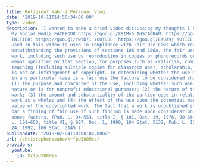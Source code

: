 ```yaml
---
title: Religion? Nah! | Personal Vlog
date: "2019-10-11T14:50:34+08:00"
type: video
description: 'I wanted to make a brief video discussing my thoughts I have on religion.
  My Social Media FACEBOOK:https://goo.gl/XBtMv5 INSTAGRAM: https://goo.gl/bddaF2
  TWITTER: https://goo.gl/YwYb71 YOUTUBE: https://goo.gl/EsQA9j NOTICE All material
  used in this video is used in compliance with Fair Use Laws which reads as follows:
  Notwithstanding the provisions of sections 106 and 106A, the fair use of a copyrighted
  work, including such use by reproduction in copies or phonorecords or by any other
  means specified by that section, for purposes such as criticism, comment, news reporting,
  teaching (including multiple copies for classroom use), scholarship, or research,
  is not an infringement of copyright. In determining whether the use made of a work
  in any particular case is a fair use the factors to be considered shall include—
  (1) the purpose and character of the use, including whether such use is of a commercial
  nature or is for nonprofit educational purposes; (2) the nature of the copyrighted
  work; (3) the amount and substantiality of the portion used in relation to the copyrighted
  work as a whole; and (4) the effect of the use upon the potential market for or
  value of the copyrighted work. The fact that a work is unpublished shall not itself
  bar a finding of fair use if such finding is made upon consideration of all the
  above factors. (Pub. L. 94–553, title I, § 101, Oct. 19, 1976, 90 Stat. 2546; Pub.
  L. 101–650, title VI, § 607, Dec. 1, 1990, 104 Stat. 5132; Pub. L. 102–492, Oct.
  24, 1992, 106 Stat. 3145.)'
publishdate: "2018-02-04T18:00:02.000Z"
url: /christopherszabo/XrfpU588Mss/
providers:
  youtube:
    id: XrfpU588Mss
---
```


